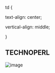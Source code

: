 td {

text-align: center;

vertical-align: middle;

}
## **TECHNOPERL**
![image](https://user-images.githubusercontent.com/49417479/110871663-dd79d880-82df-11eb-8530-8dafd34a9cdb.png)
